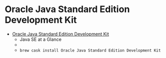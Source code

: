 # Oracle Java Standard Edition Development Kit
- [Oracle Java Standard Edition Development Kit](https://www.oracle.com/technetwork/java/javase/overview/index.html)
  -  Java SE at a Glance  
  - 
  - `brew cask install Oracle Java Standard Edition Development Kit`
